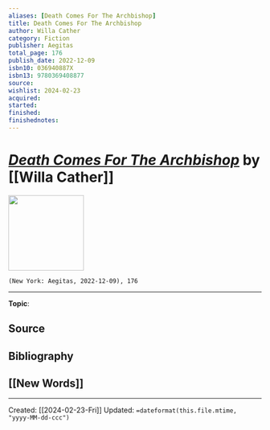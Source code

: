 ```yaml
---
aliases: [Death Comes For The Archbishop]
title: Death Comes For The Archbishop
author: Willa Cather
category: Fiction
publisher: Aegitas
total_page: 176
publish_date: 2022-12-09
isbn10: 036940887X
isbn13: 9780369408877
source: 
wishlist: 2024-02-23
acquired: 
started: 
finished: 
finishednotes: 
---
```

# *[Death Comes For The Archbishop]()* by [[Willa Cather]]

<img src="http://books.google.com/books/content?id=WeKgEAAAQBAJ&printsec=frontcover&img=1&zoom=1&edge=curl&source=gbs_api" width=150>

`(New York: Aegitas, 2022-12-09), 176`



--- 
**Topic**: 

**Source**
- 

**Bibliography**
- 
 
**[[New Words]]**
- 

---
Created: [[2024-02-23-Fri]]
Updated: `=dateformat(this.file.mtime, "yyyy-MM-dd-ccc")`
